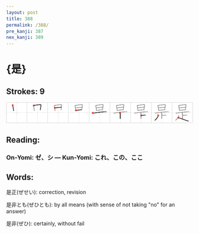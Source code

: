 ```yaml
---
layout: post
title: 388
permalink: /388/
pre_kanji: 387
nex_kanji: 389
---
```


# {是}

## Strokes: 9

<div class="stroke"><img src="../images/E698AF.png" /></div>

## Reading:

### On-Yomi: ゼ、シ &mdash; Kun-Yomi: これ、この、ここ

## Words:

是正(ぜせい): correction, revision

是非とも(ぜひとも): by all means (with sense of not taking "no" for an answer)

是非(ぜひ): certainly, without fail
